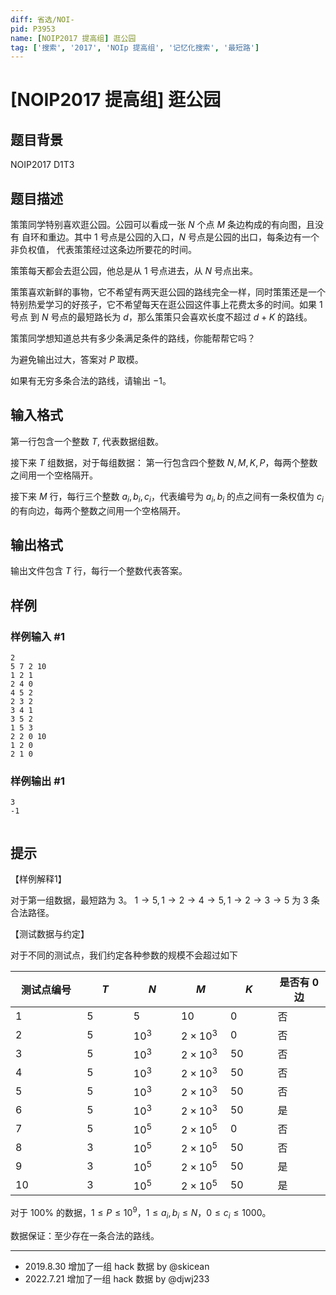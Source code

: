 ```yaml
---
diff: 省选/NOI-
pid: P3953
name: [NOIP2017 提高组] 逛公园
tag: ['搜索', '2017', 'NOIp 提高组', '记忆化搜索', '最短路']
---
```

# [NOIP2017 提高组] 逛公园
## 题目背景

NOIP2017 D1T3
## 题目描述

策策同学特别喜欢逛公园。公园可以看成一张 $N$ 个点 $M$ 条边构成的有向图，且没有 自环和重边。其中 $1$ 号点是公园的入口，$N$ 号点是公园的出口，每条边有一个非负权值， 代表策策经过这条边所要花的时间。

策策每天都会去逛公园，他总是从 $1$ 号点进去，从 $N$ 号点出来。

策策喜欢新鲜的事物，它不希望有两天逛公园的路线完全一样，同时策策还是一个 特别热爱学习的好孩子，它不希望每天在逛公园这件事上花费太多的时间。如果 $1$ 号点 到 $N$ 号点的最短路长为 $d$，那么策策只会喜欢长度不超过 $d + K$ 的路线。

策策同学想知道总共有多少条满足条件的路线，你能帮帮它吗？

为避免输出过大，答案对 $P$ 取模。

如果有无穷多条合法的路线，请输出 $-1$。

## 输入格式

第一行包含一个整数 $T$, 代表数据组数。

接下来 $T$ 组数据，对于每组数据： 第一行包含四个整数 $N,M,K,P$，每两个整数之间用一个空格隔开。


接下来 $M$ 行，每行三个整数 $a_i,b_i,c_i$，代表编号为 $a_i,b_i$ 的点之间有一条权值为 $c_i$ 的有向边，每两个整数之间用一个空格隔开。

## 输出格式

输出文件包含 $T$ 行，每行一个整数代表答案。

## 样例

### 样例输入 #1
```
2
5 7 2 10
1 2 1
2 4 0
4 5 2
2 3 2
3 4 1
3 5 2
1 5 3
2 2 0 10
1 2 0
2 1 0
```
### 样例输出 #1
```
3
-1


```
## 提示

【样例解释1】


对于第一组数据，最短路为 $3$。 $1\to 5, 1\to 2\to 4\to 5, 1\to 2\to 3\to 5$ 为 $3$ 条合法路径。


【测试数据与约定】

对于不同的测试点，我们约定各种参数的规模不会超过如下


测试点编号　　|$T$　　　|$N$　　　|$M$　　　|$K$　　　|是否有 $0$ 边
-|-|-|-|-|-
$1$|$5$|$5$|$10$|$0$|否
$2$|$5$|$10^3$|$2\times 10^3$|$0$|否
$3$|$5$|$10^3$|$2\times 10^3$|$50$|否
$4$|$5$|$10^3$|$2\times 10^3$|$50$|否
$5$|$5$|$10^3$|$2\times 10^3$|$50$|否
$6$|$5$|$10^3$|$2\times 10^3$|$50$|是
$7$|$5$|$10^5$|$2\times 10^5$|$0$|否
$8$|$3$|$10^5$|$2\times 10^5$|$50$|否
$9$|$3$|$10^5$|$2\times 10^5$|$50$|是
$10$|$3$|$10^5$|$2\times 10^5$|$50$|是


对于 $100\%$ 的数据，$1 \le P \le 10^9$，$1 \le a_i,b_i \le N$，$0 \le c_i \le 1000$。

数据保证：至少存在一条合法的路线。

---

- 2019.8.30 增加了一组 hack 数据 by @skicean
- 2022.7.21 增加了一组 hack 数据 by @djwj233
